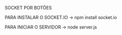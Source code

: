 SOCKET POR BOTÕES

PARA INSTALAR O SOCKET.IO -> npm install socket.io

PARA INICIAR O SERVIDOR -> node server.js